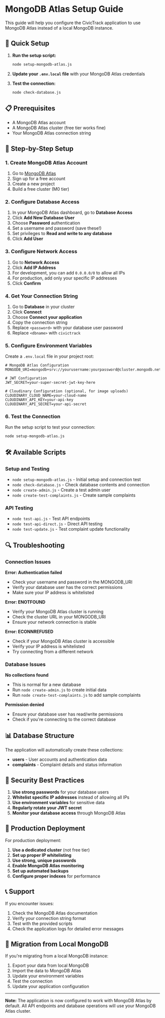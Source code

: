 # MongoDB Atlas Setup Guide

This guide will help you configure the CivicTrack application to use MongoDB Atlas instead of a local MongoDB instance.

## 🚀 Quick Setup

1. **Run the setup script:**
   ```bash
   node setup-mongodb-atlas.js
   ```

2. **Update your `.env.local` file** with your MongoDB Atlas credentials

3. **Test the connection:**
   ```bash
   node check-database.js
   ```

## 📋 Prerequisites

- A MongoDB Atlas account
- A MongoDB Atlas cluster (free tier works fine)
- Your MongoDB Atlas connection string

## 🔧 Step-by-Step Setup

### 1. Create MongoDB Atlas Account

1. Go to [MongoDB Atlas](https://www.mongodb.com/atlas)
2. Sign up for a free account
3. Create a new project
4. Build a free cluster (M0 tier)

### 2. Configure Database Access

1. In your MongoDB Atlas dashboard, go to **Database Access**
2. Click **Add New Database User**
3. Choose **Password** authentication
4. Set a username and password (save these!)
5. Set privileges to **Read and write to any database**
6. Click **Add User**

### 3. Configure Network Access

1. Go to **Network Access**
2. Click **Add IP Address**
3. For development, you can add `0.0.0.0/0` to allow all IPs
4. For production, add only your specific IP addresses
5. Click **Confirm**

### 4. Get Your Connection String

1. Go to **Database** in your cluster
2. Click **Connect**
3. Choose **Connect your application**
4. Copy the connection string
5. Replace `<password>` with your database user password
6. Replace `<dbname>` with `civictrack`

### 5. Configure Environment Variables

Create a `.env.local` file in your project root:

```env
# MongoDB Atlas Configuration
MONGODB_URI=mongodb+srv://yourusername:yourpassword@cluster.mongodb.net/civictrack

# JWT Configuration
JWT_SECRET=your-super-secret-jwt-key-here

# Cloudinary Configuration (optional, for image uploads)
CLOUDINARY_CLOUD_NAME=your-cloud-name
CLOUDINARY_API_KEY=your-api-key
CLOUDINARY_API_SECRET=your-api-secret
```

### 6. Test the Connection

Run the setup script to test your connection:

```bash
node setup-mongodb-atlas.js
```

## 🛠️ Available Scripts

### Setup and Testing
- `node setup-mongodb-atlas.js` - Initial setup and connection test
- `node check-database.js` - Check database contents and connection
- `node create-admin.js` - Create a test admin user
- `node create-test-complaints.js` - Create sample complaints

### API Testing
- `node test-api.js` - Test API endpoints
- `node test-api-direct.js` - Direct API testing
- `node test-update.js` - Test complaint update functionality

## 🔍 Troubleshooting

### Connection Issues

**Error: Authentication failed**
- Check your username and password in the MONGODB_URI
- Verify your database user has the correct permissions
- Make sure your IP address is whitelisted

**Error: ENOTFOUND**
- Verify your MongoDB Atlas cluster is running
- Check the cluster URL in your MONGODB_URI
- Ensure your network connection is stable

**Error: ECONNREFUSED**
- Check if your MongoDB Atlas cluster is accessible
- Verify your IP address is whitelisted
- Try connecting from a different network

### Database Issues

**No collections found**
- This is normal for a new database
- Run `node create-admin.js` to create initial data
- Run `node create-test-complaints.js` to add sample complaints

**Permission denied**
- Ensure your database user has read/write permissions
- Check if you're connecting to the correct database

## 📊 Database Structure

The application will automatically create these collections:

- **users** - User accounts and authentication data
- **complaints** - Complaint details and status information

## 🔐 Security Best Practices

1. **Use strong passwords** for your database users
2. **Whitelist specific IP addresses** instead of allowing all IPs
3. **Use environment variables** for sensitive data
4. **Regularly rotate your JWT secret**
5. **Monitor your database access** through MongoDB Atlas

## 🚀 Production Deployment

For production deployment:

1. **Use a dedicated cluster** (not free tier)
2. **Set up proper IP whitelisting**
3. **Use strong, unique passwords**
4. **Enable MongoDB Atlas monitoring**
5. **Set up automated backups**
6. **Configure proper indexes** for performance

## 📞 Support

If you encounter issues:

1. Check the MongoDB Atlas documentation
2. Verify your connection string format
3. Test with the provided scripts
4. Check the application logs for detailed error messages

## 🔄 Migration from Local MongoDB

If you're migrating from a local MongoDB instance:

1. Export your data from local MongoDB
2. Import the data to MongoDB Atlas
3. Update your environment variables
4. Test the connection
5. Update your application configuration

---

**Note:** The application is now configured to work with MongoDB Atlas by default. All API endpoints and database operations will use your MongoDB Atlas cluster. 